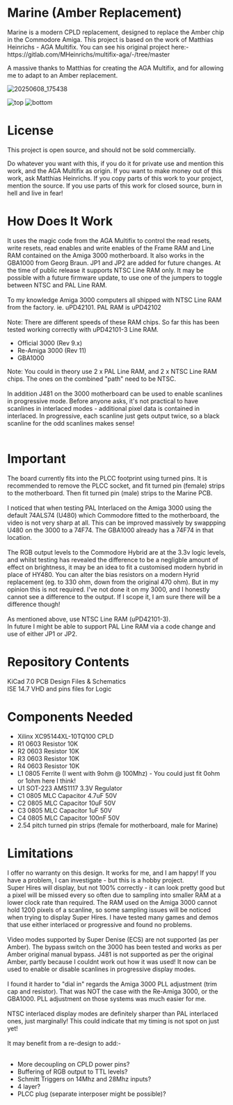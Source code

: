 <h1>Marine (Amber Replacement)</h1>
Marine is a modern CPLD replacement, designed to replace the Amber chip in the Commodore Amiga.
This project is based on the work of Matthias Heinrichs - AGA Multifix.
You can see his original project here:- https://gitlab.com/MHeinrichs/multifix-aga/-/tree/master

A massive thanks to Matthias for creating the AGA Multifix, and for allowing me to adapt to an Amber replacement.

![20250608_175438](https://github.com/user-attachments/assets/77b75f60-ae52-479e-ad04-98aac9ea0a00)


![top](https://github.com/user-attachments/assets/8b1fe512-9a9e-43a3-af80-650c5f3efa30)
![bottom](https://github.com/user-attachments/assets/4a0c8d69-558a-4da8-9f5b-4be827701c2f)


<h1>License</h1>
This project is open source, and should not be sold commercially.

Do whatever you want with this, if you do it for private use and mention this work, and the AGA Multifix as origin.
If you want to make money out of this work, ask Matthias Heinrichs.
If you copy parts of this work to your project, mention the source.
If you use parts of this work for closed source, burn in hell and live in fear!

<h1>How Does It Work</h1>
It uses the magic code from the AGA Multifix to control the read resets, write resets, read enables and write enables of the Frame RAM and Line RAM contained on the Amiga 3000 motherboard.  It also works in the GBA1000 from Georg Braun.
JP1 and JP2 are added for future changes.   At the time of public release it supports NTSC Line RAM only.  It may be possible with a future firmware update, to use one of the jumpers to toggle between NTSC and PAL Line RAM.<br><br>   To my knowledge Amiga 3000 computers all shipped with NTSC Line RAM from the factory.  ie. uPD42101.   PAL RAM is uPD42102<br><br>
Note: There are different speeds of these RAM chips.  So far this has been tested working correctly with uPD42101-3 Line RAM.<br>
<ul>
<li>Official 3000 (Rev 9.x)</li>
<li>Re-Amiga 3000 (Rev 11)</li>
<li>GBA1000</li>
</ul>
Note: You could in theory use 2 x PAL Line RAM, and 2 x NTSC Line RAM chips.  The ones on the combined "path" need to be NTSC.<br><br>
In addition J481 on the 3000 motherboard can be used to enable scanlines in progressive mode.  Before anyone asks, it's not practical to have scanlines in interlaced modes - additional pixel data is contained in interlaced.  In progressive, each scanline just gets output twice, so a black scanline for the odd scanlines makes sense!<br><br>
<h1>Important</h1>
The board currently fits into the PLCC footprint using turned pins.   It is recommended to remove the PLCC socket, and fit turned pin (female) strips to the motherboard.  Then fit turned pin (male) strips to the Marine PCB.<br><br>
I noticed that when testing PAL Interlaced on the Amiga 3000 using the default 74ALS74 (U480) which Commodore fitted to the motherboard, the video is not very sharp at all.  This can be improved massively by swappping U480 on the 3000 to a 74F74.  The GBA1000 already has a 74F74 in that location.
<br><br>
The RGB output levels to the Commodore Hybrid are at the 3.3v logic levels, and whilst testing has revealed the difference to be a negligble amount of effect on brightness, it may be an idea to fit a customised modern hybrid in place of HY480.
You can alter the bias resistors on a modern Hyrid replacement (eg. to 330 ohm, down from the original 470 ohm).  But in my opinion this is not required.  I've not done it on my 3000, and I honestly cannot see a difference to the output.  If I scope it, I am sure there will be a difference though!<br><br>
As mentioned above, use NTSC Line RAM (uPD42101-3).<br>
In future I might be able to support PAL Line RAM via a code change and use of either JP1 or JP2.

<h1>Repository Contents</h1>
KiCad 7.0 PCB Design Files & Schematics
<br>
ISE 14.7 VHD and pins files for Logic

<h1>Components Needed</h1>
<ul>
<li>Xilinx XC95144XL-10TQ100 CPLD</li>
<li>R1  0603 Resistor 10K</li>
<li>R2  0603 Resistor 10K</li>
<li>R3  0603 Resistor 10K</li>
<li>R4  0603 Resistor 10K</li>
<li>L1  0805 Ferrite (I went with 9ohm @ 100Mhz) - You could just fit 0ohm or 1ohm here I think!</li>
<li>U1  SOT-223 AMS1117 3.3V Regulator</li>
<li>C1  0805 MLC Capacitor 4.7uF 50V</li>
<li>C2  0805 MLC Capacitor 10uF  50V</li>
<li>C3  0805 MLC Capacitor 1uF   50V</li>
<li>C4  0805 MLC Capacitor 100nF 50V</li>
<li>2.54 pitch turned pin strips (female for motherboard, male for Marine)</li>
</ul>

<h1>Limitations</h1>
I offer no warranty on this design.  It works for me, and I am happy!
If you have a problem, I can investigate - but this is a hobby project.<br>
Super Hires will display, but not 100% correctly - it can look pretty good but a pixel will be missed every so often due to sampling into smaller RAM at a lower clock rate than required.  The RAM used on the Amiga 3000 cannot hold 1200 pixels of a scanline, so some sampling issues will be noticed when trying to display Super Hires.
I have tested many games and demos that use either interlaced or progressive and found no problems.<br><br>
Video modes supported by Super Denise (ECS) are not supported (as per Amber).
The bypass switch on the 3000 has been tested and works as per Amber original manual bypass.
J481 is not supported as per the original Amber, partly because I couldnt work out how it was used!  It now can be used to enable or disable scanlines in progressive display modes.<br><br>
I found it harder to "dial in" regards the Amiga 3000 PLL adjustment (trim cap and resistor).  That was NOT the case with the Re-Amiga 3000, or the GBA1000.  PLL adjustment on those systems was much easier for me. <br><br>
NTSC interlaced display modes are definitely sharper than PAL interlaced ones, just marginally!  This could indicate that my timing is not spot on just yet!<br><br>
It may benefit from a re-design to add:-<br>
<br>
<ul>
<li>More decoupling on CPLD power pins?</li>
<li>Buffering of RGB output to TTL levels?</li>
<li>Schmitt Triggers on 14Mhz and 28Mhz inputs?</li>
<li>4 layer?</li>
<li>PLCC plug (separate interposer might be possible)?</li>
</ul>

